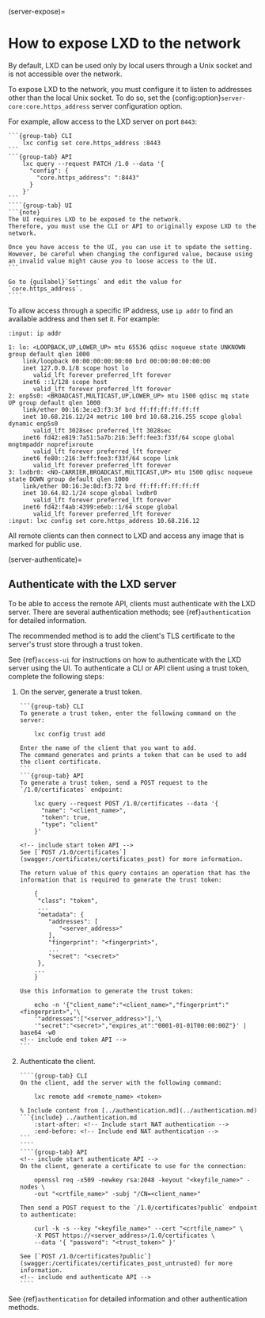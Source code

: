 (server-expose)=
# How to expose LXD to the network

By default, LXD can be used only by local users through a Unix socket and is not accessible over the network.

To expose LXD to the network, you must configure it to listen to addresses other than the local Unix socket.
To do so, set the {config:option}`server-core:core.https_address` server configuration option.

For example, allow access to the LXD server on port `8443`:

`````{tabs}
```{group-tab} CLI
    lxc config set core.https_address :8443
```
```{group-tab} API
    lxc query --request PATCH /1.0 --data '{
      "config": {
        "core.https_address": ":8443"
      }
    }'
```
````{group-tab} UI
```{note}
The UI requires LXD to be exposed to the network.
Therefore, you must use the CLI or API to originally expose LXD to the network.

Once you have access to the UI, you can use it to update the setting.
However, be careful when changing the configured value, because using an invalid value might cause you to loose access to the UI.
```

Go to {guilabel}`Settings` and edit the value for `core.https_address`.
````
`````

To allow access through a specific IP address, use `ip addr` to find an available address and then set it.
For example:

```{terminal}
:input: ip addr

1: lo: <LOOPBACK,UP,LOWER_UP> mtu 65536 qdisc noqueue state UNKNOWN group default qlen 1000
    link/loopback 00:00:00:00:00:00 brd 00:00:00:00:00:00
    inet 127.0.0.1/8 scope host lo
       valid_lft forever preferred_lft forever
    inet6 ::1/128 scope host
       valid_lft forever preferred_lft forever
2: enp5s0: <BROADCAST,MULTICAST,UP,LOWER_UP> mtu 1500 qdisc mq state UP group default qlen 1000
    link/ether 00:16:3e:e3:f3:3f brd ff:ff:ff:ff:ff:ff
    inet 10.68.216.12/24 metric 100 brd 10.68.216.255 scope global dynamic enp5s0
       valid_lft 3028sec preferred_lft 3028sec
    inet6 fd42:e819:7a51:5a7b:216:3eff:fee3:f33f/64 scope global mngtmpaddr noprefixroute
       valid_lft forever preferred_lft forever
    inet6 fe80::216:3eff:fee3:f33f/64 scope link
       valid_lft forever preferred_lft forever
3: lxdbr0: <NO-CARRIER,BROADCAST,MULTICAST,UP> mtu 1500 qdisc noqueue state DOWN group default qlen 1000
    link/ether 00:16:3e:8d:f3:72 brd ff:ff:ff:ff:ff:ff
    inet 10.64.82.1/24 scope global lxdbr0
       valid_lft forever preferred_lft forever
    inet6 fd42:f4ab:4399:e6eb::1/64 scope global
       valid_lft forever preferred_lft forever
:input: lxc config set core.https_address 10.68.216.12
```

All remote clients can then connect to LXD and access any image that is marked for public use.

(server-authenticate)=
## Authenticate with the LXD server

To be able to access the remote API, clients must authenticate with the LXD server.
There are several authentication methods; see {ref}`authentication` for detailed information.

The recommended method is to add the client's TLS certificate to the server's trust store through a trust token.

See {ref}`access-ui` for instructions on how to authenticate with the LXD server using the UI.
To authenticate a CLI or API client using a trust token, complete the following steps:

1. On the server, generate a trust token.

   ````{tabs}
   ```{group-tab} CLI
   To generate a trust token, enter the following command on the server:

       lxc config trust add

   Enter the name of the client that you want to add.
   The command generates and prints a token that can be used to add the client certificate.
   ```
   ```{group-tab} API
   To generate a trust token, send a POST request to the `/1.0/certificates` endpoint:

       lxc query --request POST /1.0/certificates --data '{
         "name": "<client_name>",
         "token": true,
         "type": "client"
       }'

   <!-- include start token API -->
   See [`POST /1.0/certificates`](swagger:/certificates/certificates_post) for more information.

   The return value of this query contains an operation that has the information that is required to generate the trust token:

       {
        "class": "token",
        ...
        "metadata": {
           "addresses": [
              "<server_address>"
           ],
           "fingerprint": "<fingerprint>",
           ...
           "secret": "<secret>"
        },
       ...
       }

   Use this information to generate the trust token:

       echo -n '{"client_name":"<client_name>","fingerprint":"<fingerprint>",'\
       '"addresses":["<server_address>"],'\
       '"secret":"<secret>","expires_at":"0001-01-01T00:00:00Z"}' | base64 -w0
   <!-- include end token API -->
   ```
   ````

1. Authenticate the client.

   `````{tabs}
   ````{group-tab} CLI
   On the client, add the server with the following command:

       lxc remote add <remote_name> <token>

   % Include content from [../authentication.md](../authentication.md)
   ```{include} ../authentication.md
       :start-after: <!-- Include start NAT authentication -->
       :end-before: <!-- Include end NAT authentication -->
   ```
   ````
   ````{group-tab} API
   <!-- include start authenticate API -->
   On the client, generate a certificate to use for the connection:

       openssl req -x509 -newkey rsa:2048 -keyout "<keyfile_name>" -nodes \
       -out "<crtfile_name>" -subj "/CN=<client_name>"

   Then send a POST request to the `/1.0/certificates?public` endpoint to authenticate:

       curl -k -s --key "<keyfile_name>" --cert "<crtfile_name>" \
       -X POST https://<server_address>/1.0/certificates \
       --data '{ "password": "<trust_token>" }'

   See [`POST /1.0/certificates?public`](swagger:/certificates/certificates_post_untrusted) for more information.
   <!-- include end authenticate API -->
   ````
   `````

See {ref}`authentication` for detailed information and other authentication methods.
